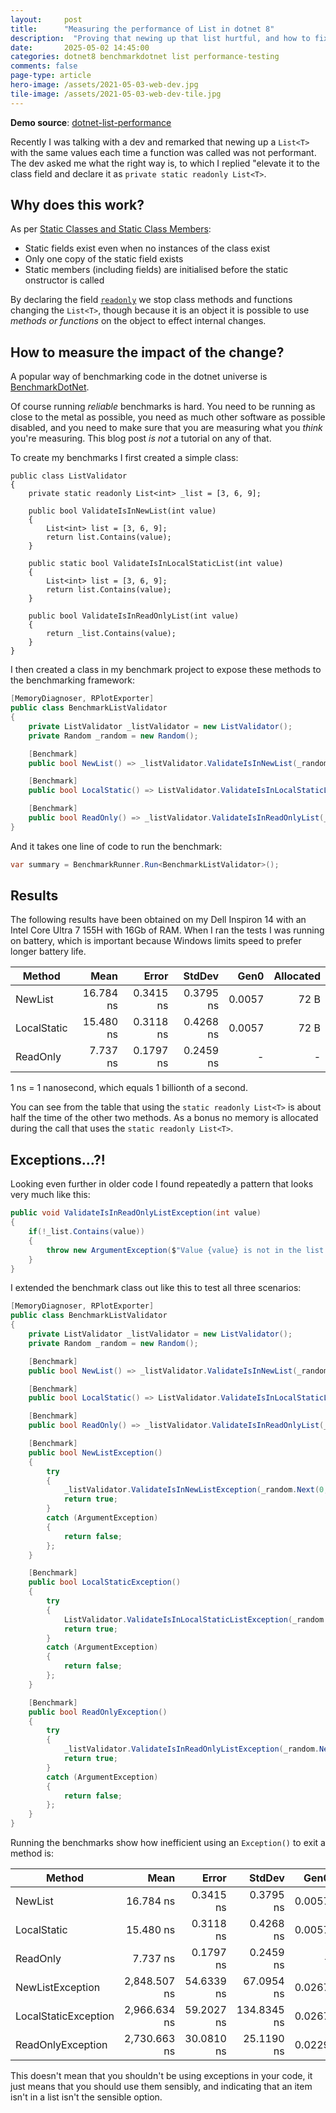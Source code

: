 ```yaml
---
layout: 	post
title:  	"Measuring the performance of List in dotnet 8"
description:  "Proving that newing up that list hurtful, and how to fix it. Plus bonus 'Exceptions?!?'"
date:   	2025-05-02 14:45:00
categories: dotnet8 benchmarkdotnet list performance-testing
comments: false
page-type: article
hero-image: /assets/2021-05-03-web-dev.jpg
tile-image: /assets/2021-05-03-web-dev-tile.jpg
---
```


**Demo source**: [dotnet-list-performance](https://github.com/steve-codemunkies/dotnet-list-performance)

Recently I was talking with a dev and remarked that newing up a `List<T>` with the same values each time a function was called was not performant. The dev asked me what the right way is, to which I replied "elevate it to the class field and declare it as `private static readonly List<T>`.

## Why does this work?

As per [Static Classes and Static Class Members](https://learn.microsoft.com/en-us/dotnet/csharp/programming-guide/classes-and-structs/static-classes-and-static-class-members#static-members):
* Static fields exist even when no instances of the class exist
* Only one copy of the static field exists
* Static members (including fields) are initialised before the static onstructor is called

By declaring the field [`readonly`](https://learn.microsoft.com/en-us/dotnet/csharp/language-reference/keywords/readonly) we stop class methods and functions changing the `List<T>`, though because it is an object it is possible to use _methods or functions_ on the object to effect internal changes.

## How to measure the impact of the change?

A popular way of benchmarking code in the dotnet universe is [BenchmarkDotNet](https://benchmarkdotnet.org/).

Of course running _reliable_ benchmarks is hard. You need to be running as close to the metal as possible, you need as much other software as possible disabled, and you need to make sure that you are measuring what you _think_ you're measuring. This blog post _is not_ a tutorial on any of that.

To create my benchmarks I first created a simple class:

```charp
public class ListValidator
{
    private static readonly List<int> _list = [3, 6, 9];

    public bool ValidateIsInNewList(int value)
    {
        List<int> list = [3, 6, 9];
        return list.Contains(value);
    }

    public static bool ValidateIsInLocalStaticList(int value)
    {
        List<int> list = [3, 6, 9];
        return list.Contains(value);
    }

    public bool ValidateIsInReadOnlyList(int value)
    {
        return _list.Contains(value);
    }
}
```

I then created a class in my benchmark project to expose these methods to the benchmarking framework:

```csharp
[MemoryDiagnoser, RPlotExporter]
public class BenchmarkListValidator
{
    private ListValidator _listValidator = new ListValidator();
    private Random _random = new Random();

    [Benchmark]
    public bool NewList() => _listValidator.ValidateIsInNewList(_random.Next(0, 10));

    [Benchmark]
    public bool LocalStatic() => ListValidator.ValidateIsInLocalStaticList(_random.Next(0, 10));

    [Benchmark]
    public bool ReadOnly() => _listValidator.ValidateIsInReadOnlyList(_random.Next(0, 10));
}
```

And it takes one line of code to run the benchmark:

```csharp
var summary = BenchmarkRunner.Run<BenchmarkListValidator>();
```

## Results

The following results have been obtained on my Dell Inspiron 14 with an Intel Core Ultra 7 155H with 16Gb of RAM. When I ran the tests I was running on battery, which is important because Windows limits speed to prefer longer battery life.

| Method               | Mean         | Error      | StdDev      | Gen0   | Allocated |
|--------------------- |-------------:|-----------:|------------:|-------:|----------:|
| NewList              |    16.784 ns |  0.3415 ns |   0.3795 ns | 0.0057 |      72 B |
| LocalStatic          |    15.480 ns |  0.3118 ns |   0.4268 ns | 0.0057 |      72 B |
| ReadOnly             |     7.737 ns |  0.1797 ns |   0.2459 ns |      - |         - |

1 ns = 1 nanosecond, which equals 1 billionth of a second.

You can see from the table that using the `static readonly List<T>` is about half the time of the other two methods. As a bonus no memory is allocated during the call that uses the `static readonly List<T>`.

## Exceptions...?!

Looking even further in older code I found repeatedly a pattern that looks very much like this:

```csharp
public void ValidateIsInReadOnlyListException(int value)
{
    if(!_list.Contains(value))
    {
        throw new ArgumentException($"Value {value} is not in the list.");
    }
}
```

I extended the benchmark class out like this to test all three scenarios:

```csharp
[MemoryDiagnoser, RPlotExporter]
public class BenchmarkListValidator
{
    private ListValidator _listValidator = new ListValidator();
    private Random _random = new Random();

    [Benchmark]
    public bool NewList() => _listValidator.ValidateIsInNewList(_random.Next(0, 10));

    [Benchmark]
    public bool LocalStatic() => ListValidator.ValidateIsInLocalStaticList(_random.Next(0, 10));

    [Benchmark]
    public bool ReadOnly() => _listValidator.ValidateIsInReadOnlyList(_random.Next(0, 10));

    [Benchmark]
    public bool NewListException()
    {
        try
        { 
            _listValidator.ValidateIsInNewListException(_random.Next(0, 10));
            return true;
        }
        catch (ArgumentException)
        { 
            return false;
        };
    }

    [Benchmark]
    public bool LocalStaticException()
    {
        try
        { 
            ListValidator.ValidateIsInLocalStaticListException(_random.Next(0, 10));
            return true;
        }
        catch (ArgumentException)
        { 
            return false;
        };
    }

    [Benchmark]
    public bool ReadOnlyException()
    {
        try
        { 
            _listValidator.ValidateIsInReadOnlyListException(_random.Next(0, 10));
            return true;
        }
        catch (ArgumentException)
        { 
            return false;
        };
    }
}
```

Running the benchmarks show how inefficient using an `Exception()` to exit a method is:

| Method               | Mean         | Error      | StdDev      | Gen0   | Allocated |
|--------------------- |-------------:|-----------:|------------:|-------:|----------:|
| NewList              |    16.784 ns |  0.3415 ns |   0.3795 ns | 0.0057 |      72 B |
| LocalStatic          |    15.480 ns |  0.3118 ns |   0.4268 ns | 0.0057 |      72 B |
| ReadOnly             |     7.737 ns |  0.1797 ns |   0.2459 ns |      - |         - |
| NewListException     | 2,848.507 ns | 54.6339 ns |  67.0954 ns | 0.0267 |     375 B |
| LocalStaticException | 2,966.634 ns | 59.2027 ns | 134.8345 ns | 0.0267 |     374 B |
| ReadOnlyException    | 2,730.663 ns | 30.0810 ns |  25.1190 ns | 0.0229 |     302 B |

This doesn't mean that you shouldn't be using exceptions in your code, it just means that you should use them sensibly, and indicating that an item isn't in a list isn't the sensible option.

